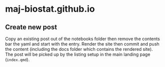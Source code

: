 # maj-biostat.github.io

## Create new post

Copy an existing post out of the notebooks folder then remove the contents bar the yaml and start with the entry.
Render the site then commit and push the content (including the docs folder which contains the rendered site).
The post will be picked up by the listing setup in the main landing page (`index.qmd`).


